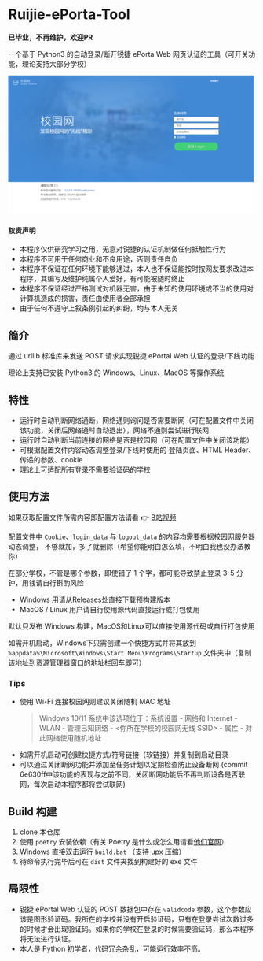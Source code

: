 # Ruijie-ePorta-Tool

**已毕业，不再维护，欢迎PR**

一个基于 Python3 的自动登录/断开锐捷 ePorta Web 网页认证的工具（可开关功能，理论支持大部分学校）

<img src="./example.png" alt="锐捷 ePorta Web 网页认证界面（webp图片无法打开请切换浏览器）" width="500px">

<h4>权责声明</h4>

- 本程序仅供研究学习之用，无意对锐捷的认证机制做任何抵触性行为
- 本程序不可用于任何商业和不良用途，否则责任自负
- 本程序不保证在任何环境下能够通过，本人也不保证能按时按网友要求改进本程序，其编写及维护纯属个人爱好，有可能被随时终止
- 本程序不保证经过严格测试对机器无害，由于未知的使用环境或不当的使用对计算机造成的损害，责任由使用者全部承担
- 由于任何不遵守上叙条例引起的纠纷，均与本人无关

## 简介

通过 urllib 标准库来发送 POST 请求实现锐捷 ePortal Web 认证的登录/下线功能

理论上支持已安装 Python3 的 Windows、Linux、MacOS 等操作系统

## 特性

- 运行时自动判断网络通断，网络通则询问是否需要断网（可在配置文件中关闭该功能，关闭后网络通时自动退出），网络不通则尝试进行联网
- 运行时自动判断当前连接的网络是否是校园网（可在配置文件中关闭该功能）
- 可根据配置文件内容动态调整登录/下线时使用的 登陆页面、HTML Header、传递的参数、cookie
- 理论上可适配所有登录不需要验证码的学校

## 使用方法

如果获取配置文件所需内容即配置方法请看 👉 [B站视频](https://www.bilibili.com/video/BV1TZ4y167b6/)

配置文件中 `Cookie`、`login_data` 与 `logout_data` 的内容均需要根据校园网服务器动态调整，
不够就加，多了就删除（希望你能明白怎么填，不明白我也没办法教你）

在部分学校，不管是哪个参数，即使错了 1 个字，都可能导致禁止登录 3-5 分钟，用钱请自行斟酌风险

- Windows 用请从[Releases](https://github.com/Redlnn/Ruijie-ePorta-Tool/releases)处直接下载预构建版本
- MacOS / Linux 用户请自行使用源代码直接运行或打包使用

默认只发布 Windows 构建，MacOS和Linux可以直接使用源代码或自行打包使用

如需开机启动，Windows下只需创建一个快捷方式并将其放到 `%appdata%\Microsoft\Windows\Start Menu\Programs\Startup` 文件夹中（复制该地址到资源管理器窗口的地址栏回车即可）

### Tips

- 使用 Wi-Fi 连接校园网则建议关闭随机 MAC 地址
  > Windows 10/11 系统中该选项位于：系统设置 - 网络和 Internet - WLAN - 管理已知网络 - <你所在学校的校园网无线 SSID> - 属性 - 对此网络使用随机地址
- 如需开机启动可创建快捷方式/符号链接（软链接）并复制到启动目录
- 可以通过关闭断网功能并添加至任务计划以定期检查防止设备断网 (commit 6e630ff中该功能的表现与之前不同，关闭断网功能后不再判断设备是否联网，每次启动本程序都将尝试联网)

## Build 构建

1. clone 本仓库
2. 使用 `poetry` 安装依赖（有关 Poetry 是什么或怎么用请看[他们官网](https://python-poetry.org/docs/)）
3. Windows 直接双击运行 `build.bat` （支持 upx 压缩）
4. 待命令执行完毕后可在 `dist` 文件夹找到构建好的 exe 文件

## 局限性

- 锐捷 ePortal Web 认证的 POST 数据包中存在 `validcode` 参数，这个参数应该是图形验证码。我所在的学校并没有开启验证码，只有在登录尝试次数过多的时候才会出现验证码。如果你的学校在登录的时候需要验证码，那么本程序将无法进行认证。
- 本人是 Python 初学者，代码冗余杂乱，可能运行效率不高。
